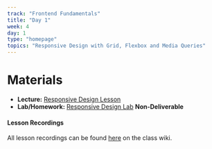 ```yaml
---
track: "Frontend Fundamentals"
title: "Day 1"
week: 4
day: 1
type: "homepage"
topics: "Responsive Design with Grid, Flexbox and Media Queries"
---
```


# Materials

- **Lecture:** [Responsive Design Lesson](/frontend-fundamentals/week-4/day-1/lecture)
- **Lab/Homework:** [Responsive Design Lab](/frontend-fundamentals/week-4/day-1/lab) **Non-Deliverable**

#### Lesson Recordings

All lesson recordings can be found [here](https://git.generalassemb.ly/SEIR-Jedi/orientation/wiki/Class-Schedule) on the class wiki.
